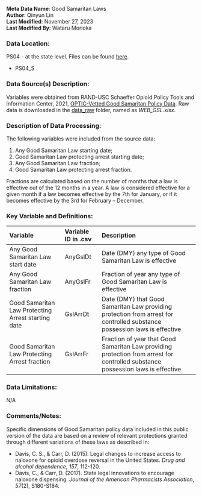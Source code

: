 **Meta Data Name**: Good Samaritan Laws  
**Author**: Qinyun Lin  
**Last Modified**: November 27, 2023  
**Last Modified By**: Wataru Morioka  

### Data Location: 
PS04 - at the state level. Files can be found [here](/data_final).
* PS04_S  

### Data Source(s) Description:  
Variables were obtained from RAND-USC Schaeffer Opioid Policy Tools and Information Center, 2021, [OPTIC-Vetted Good Samaritan Policy Data](https://www.rand.org/health-care/centers/optic/resources/datasets.html).  Raw data is downloaded in the [data_raw](https://github.com/GeoDaCenter/opioid-policy-scan/tree/v1.0/data_raw) folder, named as *WEB_GSL.xlsx*. 

### Description of Data Processing: 
The following variables were included from the source data:
1. Any Good Samaritan Law starting date;
2. Good Samaritan Law protecting arrest starting date;
3. Any Good Samaritan Law fraction;
4. Good Samaritan Law protecting arrest fraction.

Fractions are calculated based on the number of months that a law is effective out of the 12 months in a year. A law is considered effective for a given month if a law becomes effective by the 7th for January, or if it becomes effective by the 3rd for February – December.

### Key Variable and Definitions:
| Variable | Variable ID in .csv | Description |
|:---------|:--------------------|:------------|
| Any Good Samaritan Law start date | AnyGslDt | Date (DMY) any type of Good Samaritan Law is effective |
| Any Good Samaritan Law fraction | AnyGslFr | Fraction of year any type of Good Samaritan Law is effective |
| Good Samaritan Law Protecting Arrest starting date | GslArrDt | Date (DMY) that Good Samaritan Law providing protection from arrest for controlled substance possession laws is effective |
| Good Samaritan Law Protecting Arrest fraction | GslArrFr | Fraction of year that Good Samaritan Law providing protection from arrest for controlled substance possession laws is effective |

### Data Limitations:
N/A

### Comments/Notes:
Specific dimensions of Good Samaritan policy data included in this public version of the data are based on a review of relevant protections granted through different variations of these laws as described in:
* Davis, C. S., & Carr, D. (2015). Legal changes to increase access to naloxone for opioid overdose
reversal in the United States. *Drug and alcohol dependence*, *157*, 112-120.
* Davis, C., & Carr, D. (2017). State legal innovations to encourage naloxone dispensing. *Journal of the American Pharmacists Association*, *57*(2), S180-S184. 
